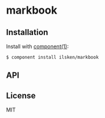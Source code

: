 
# markbook

  

## Installation

  Install with [component(1)](http://component.io):

    $ component install ilsken/markbook

## API



## License

  MIT
